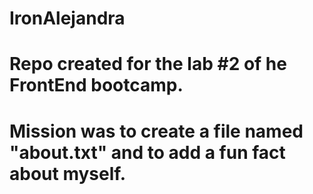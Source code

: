 # IronAlejandra
# Repo created for the lab #2 of he FrontEnd bootcamp.
# Mission was to create a file named "about.txt" and to add a fun fact about myself. 
